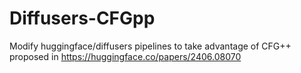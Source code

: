 # Diffusers-CFGpp
Modify huggingface/diffusers pipelines to take advantage of CFG++ proposed in https://huggingface.co/papers/2406.08070
